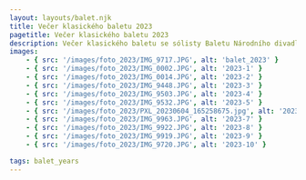 ```yaml
---
layout: layouts/balet.njk
title: Večer klasického baletu 2023
pagetitle: Večer klasického baletu 2023
description: Večer klasického baletu se sólisty Baletu Národního divadla Praha Irina Burduja, Dmytro Tenytskyy, Patrik Holeček.
images:
    - { src: '/images/foto_2023/IMG_9717.JPG', alt: 'balet_2023' }
    - { src: '/images/foto_2023/IMG_0002.JPG', alt: '2023-1' }
    - { src: '/images/foto_2023/IMG_0014.JPG', alt: '2023-2' }
    - { src: '/images/foto_2023/IMG_9448.JPG', alt: '2023-3' }
    - { src: '/images/foto_2023/IMG_9503.JPG', alt: '2023-4' }
    - { src: '/images/foto_2023/IMG_9532.JPG', alt: '2023-5' }
    - { src: '/images/foto_2023/PXL_20230604_165258675.jpg', alt: '2023-6' }
    - { src: '/images/foto_2023/IMG_9963.JPG', alt: '2023-7' }
    - { src: '/images/foto_2023/IMG_9922.JPG', alt: '2023-8' }
    - { src: '/images/foto_2023/IMG_9919.JPG', alt: '2023-9' }
    - { src: '/images/foto_2023/IMG_9720.JPG', alt: '2023-10' }

tags: balet_years
---
```


